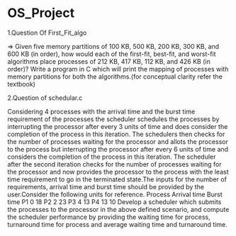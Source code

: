 # OS_Project
1.Question Of First_Fit_algo

=> Given five memory partitions of 100 KB, 500 KB, 200 KB, 300 KB, and 600 KB
(in order), how would each of the first-fit, best-fit, and worst-fit algorithms place processes
of 212 KB, 417 KB, 112 KB, and 426 KB (in order)? Write a program in C which will print
the mapping of processes with memory partitions for both the algorithms.(for conceptual
clarity refer the textbook)


2.Question of schedular.c

Considering 4 processes with the arrival time and the burst time requirement 		of the processes the scheduler schedules the processes by interrupting the 		processor after every 3 units of time and does consider the completion of the 		process in this iteration. The schedulers then checks for the number of 			processes waiting for the processor and allots the processor to the process 		but interrupting the processor after every 6 units of time and considers the 		completion of the process in this iteration. The scheduler after the second 		iteration checks for the number of processes waiting for the processor and 		now provides the processor to the process with the least time requirement to 		go in the terminated state.The inputs for the number of requirements, arrival 		time and burst time should be provided by the user.Consider the following 		units for reference.
		Process	Arrival time	Burst time
		P1			0 		18
		P2 			2 		23
		P3 			4 		13
		P4 			13 		10
		Develop a scheduler which submits the processes to the processor in the 		above defined scenario, and compute the scheduler performance by 			providing the waiting time for process, turnaround time for process and 			average waiting time and turnaround time.
